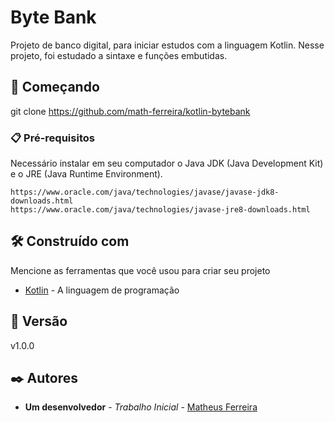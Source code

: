 # Byte Bank

Projeto de banco digital, para iniciar estudos com a linguagem Kotlin. Nesse projeto, foi estudado a sintaxe e funções embutidas.

## 🚀 Começando

git clone https://github.com/math-ferreira/kotlin-bytebank

### 📋 Pré-requisitos

 Necessário instalar em seu computador o Java JDK (Java Development Kit) e o JRE (Java Runtime Environment).

```
https://www.oracle.com/java/technologies/javase/javase-jdk8-downloads.html
https://www.oracle.com/java/technologies/javase-jre8-downloads.html
```

## 🛠️ Construído com

Mencione as ferramentas que você usou para criar seu projeto

* [Kotlin](https://kotlinlang.org/) - A linguagem de programação

## 📌 Versão

v1.0.0

## ✒️ Autores

* **Um desenvolvedor** - *Trabalho Inicial* - [Matheus Ferreira](https://github.com/math-ferreira)

